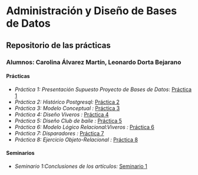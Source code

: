 # Administración y Diseño de Bases de Datos
## Repositorio de las prácticas
### Alumnos: Carolina Álvarez Martín, Leonardo Dorta Bejarano
#### Prácticas
* *Práctica 1: Presentación Supuesto Proyecto de Bases de Datos*: [Práctica 1](https://github.com/alu0100944723/ADBD/blob/master/Pr%C3%A1ctica1/Documento%20de%20recopilaci%C3%B3n%20de%20requisitos.md)
* *Práctica 2: Histórico Postgresql:* [Práctica 2](https://github.com/alu0100944723/ADBD/blob/master/Pr%C3%A1ctica2/Hist%C3%B3rico%20Postgresql.md)
* *Práctica 3: Modelo Conceptual :* [Práctica 3](https://github.com/alu0100944723/ADBD/tree/master/Pr%C3%A1ctica%203)
* *Práctica 4: Diseño Viveros :* [Práctica 4](https://github.com/alu0100944723/ADBD/tree/master/Pr%C3%A1ctica%204)
* *Práctica 5: Diseño Club de baile :* [Práctica 5](https://github.com/alu0100944723/ADBD/tree/master/Pr%C3%A1ctica5)
* *Práctica 6: Modelo Lógico Relacional:Viveros :* [Práctica 6](https://github.com/alu0100944723/ADBD/tree/master/Pr%C3%A1ctica6)
* *Práctica 7: Disparadores :* [Práctica 7](https://github.com/alu0100944723/ADBD/tree/master/Pr%C3%A1ctica7)
* *Práctica 8: Ejercicio Objeto-Relacional :* [Práctica 8](https://github.com/alu0100944723/ADBD/tree/master/Pr%C3%A1ctica8)
#### Seminarios
* *Seminario 1:Conclusiones de los artículos:*  [Seminario 1](https://view.genial.ly/5d9499ee50b5040f6eda7e74/vertical-infographic-genially-sin-titulo)
